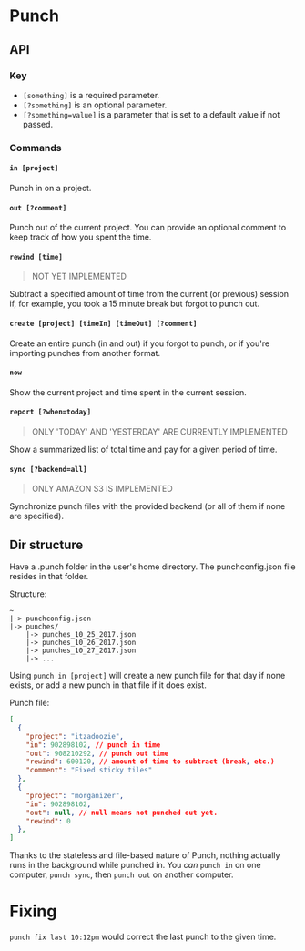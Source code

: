 # Punch

## API

### Key
- `[something]` is a required parameter.
- `[?something]` is an optional parameter.
- `[?something=value]` is a parameter that is set to a default value if not passed.

### Commands

#### `in [project]`

Punch in on a project.

#### `out [?comment]`

Punch out of the current project. You can provide an optional comment to keep track of how you spent the time.

#### `rewind [time]`

> NOT YET IMPLEMENTED

Subtract a specified amount of time from the current (or previous) session if, for example, you took a 15 minute break but forgot to punch out.

#### `create [project] [timeIn] [timeOut] [?comment]`

Create an entire punch (in and out) if you forgot to punch, or if you're importing punches from another format.

#### `now`

Show the current project and time spent in the current session.

#### `report [?when=today]`

> ONLY 'TODAY' AND 'YESTERDAY' ARE CURRENTLY IMPLEMENTED

Show a summarized list of total time and pay for a given period of time.

#### `sync [?backend=all]`

> ONLY AMAZON S3 IS IMPLEMENTED

Synchronize punch files with the provided backend (or all of them if none are specified).

## Dir structure

Have a .punch folder in the user's home directory.
The punchconfig.json file resides in that folder.

Structure:
```
~
|-> punchconfig.json
|-> punches/
    |-> punches_10_25_2017.json
    |-> punches_10_26_2017.json
    |-> punches_10_27_2017.json
    |-> ...
```

Using `punch in [project]` will create a new punch file for that day if none exists, or add a new punch in that file if it does exist.

Punch file:
```json
[
  {
    "project": "itzadoozie",
    "in": 902898102, // punch in time
    "out": 908210292, // punch out time
    "rewind": 600120, // amount of time to subtract (break, etc.)
    "comment": "Fixed sticky tiles"
  },
  {
    "project": "morganizer",
    "in": 902898102,
    "out": null, // null means not punched out yet.
    "rewind": 0
  },
]
```

Thanks to the stateless and file-based nature of Punch, nothing actually runs in the background while punched in. You *can* `punch in` on one computer, `punch sync`, then `punch out` on another computer.

# Fixing

`punch fix last 10:12pm` would correct the last punch to the given time.
